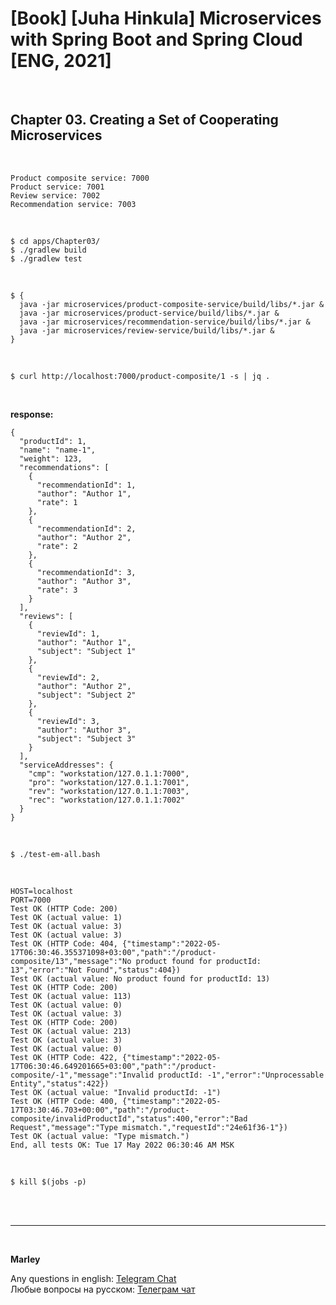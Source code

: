 # [Book] [Juha Hinkula] Microservices with Spring Boot and Spring Cloud [ENG, 2021]

<br/>

## Chapter 03. Creating a Set of Cooperating Microservices  

<br/>

```
Product composite service: 7000
Product service: 7001
Review service: 7002
Recommendation service: 7003
```

<br/>


```
$ cd apps/Chapter03/
$ ./gradlew build
$ ./gradlew test
```

<br/>

```
$ {
  java -jar microservices/product-composite-service/build/libs/*.jar &
  java -jar microservices/product-service/build/libs/*.jar &
  java -jar microservices/recommendation-service/build/libs/*.jar &
  java -jar microservices/review-service/build/libs/*.jar &
}
```

<br/>

```
$ curl http://localhost:7000/product-composite/1 -s | jq .
```

<br/>

**response:**  

```
{
  "productId": 1,
  "name": "name-1",
  "weight": 123,
  "recommendations": [
    {
      "recommendationId": 1,
      "author": "Author 1",
      "rate": 1
    },
    {
      "recommendationId": 2,
      "author": "Author 2",
      "rate": 2
    },
    {
      "recommendationId": 3,
      "author": "Author 3",
      "rate": 3
    }
  ],
  "reviews": [
    {
      "reviewId": 1,
      "author": "Author 1",
      "subject": "Subject 1"
    },
    {
      "reviewId": 2,
      "author": "Author 2",
      "subject": "Subject 2"
    },
    {
      "reviewId": 3,
      "author": "Author 3",
      "subject": "Subject 3"
    }
  ],
  "serviceAddresses": {
    "cmp": "workstation/127.0.1.1:7000",
    "pro": "workstation/127.0.1.1:7001",
    "rev": "workstation/127.0.1.1:7003",
    "rec": "workstation/127.0.1.1:7002"
  }
}
```


<br/>

```
$ ./test-em-all.bash
```

<br/>


```
HOST=localhost
PORT=7000
Test OK (HTTP Code: 200)
Test OK (actual value: 1)
Test OK (actual value: 3)
Test OK (actual value: 3)
Test OK (HTTP Code: 404, {"timestamp":"2022-05-17T06:30:46.355371098+03:00","path":"/product-composite/13","message":"No product found for productId: 13","error":"Not Found","status":404})
Test OK (actual value: No product found for productId: 13)
Test OK (HTTP Code: 200)
Test OK (actual value: 113)
Test OK (actual value: 0)
Test OK (actual value: 3)
Test OK (HTTP Code: 200)
Test OK (actual value: 213)
Test OK (actual value: 3)
Test OK (actual value: 0)
Test OK (HTTP Code: 422, {"timestamp":"2022-05-17T06:30:46.649201665+03:00","path":"/product-composite/-1","message":"Invalid productId: -1","error":"Unprocessable Entity","status":422})
Test OK (actual value: "Invalid productId: -1")
Test OK (HTTP Code: 400, {"timestamp":"2022-05-17T03:30:46.703+00:00","path":"/product-composite/invalidProductId","status":400,"error":"Bad Request","message":"Type mismatch.","requestId":"24e61f36-1"})
Test OK (actual value: "Type mismatch.")
End, all tests OK: Tue 17 May 2022 06:30:46 AM MSK

```

<br/>

```
$ kill $(jobs -p)
```

<br/><br/>

---

<br/>

**Marley**

Any questions in english: <a href="https://javadev.org/chat/">Telegram Chat</a>  
Любые вопросы на русском: <a href="https://javadev.ru/chat/">Телеграм чат</a>